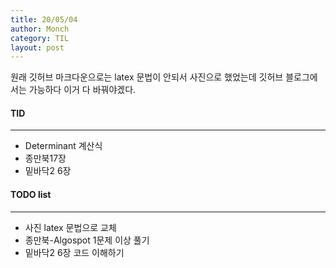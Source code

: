 ```yaml
---
title: 20/05/04
author: Monch
category: TIL
layout: post
---
```






원래 깃허브 마크다운으로는 latex 문법이 안되서 사진으로 했었는데 깃허브 블로그에서는 가능하다 이거 다 바꿔야겠다.



#### TID

---

- Determinant 계산식
- 종만북17장
- 밑바닥2 6장



#### TODO list

---

- 사진 latex 문법으로 교체
- 종만북-Algospot 1문제 이상 풀기
- 밑바닥2 6장 코드 이해하기
